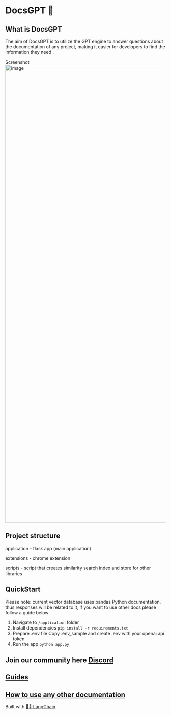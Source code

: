 # DocsGPT 🦖

## What is DocsGPT
The aim of DocsGPT is to utilize the GPT engine to answer questions about the documentation of any project, making it easier for developers to find the information they need .

Screenshot <img width="1440" alt="image" src="https://user-images.githubusercontent.com/15183589/216717215-adc6ea2d-5b35-4694-ac0d-e39a396025f4.png">


## Project structure
application - flask app (main application)

extensions - chrome extension

scripts - script that creates similarity search index and store for other libraries 

## QuickStart
Please note: current vector database uses pandas Python documentation, thus responses will be related to it, if you want to use other docs please follow a guide below

1. Navigate to `/application` folder
2. Install dependencies
`pip install -r requirements.txt`
3. Prepare .env file
Copy .env_sample and create .env with your openai api token
4. Run the app
`python app.py`
## Join our community here [Discord](https://discord.gg/guzNA6DSBk)

## [Guides](https://github.com/arc53/docsgpt/wiki)



## [How to use any other documentation](https://github.com/arc53/docsgpt/wiki/How-to-train-on-other-documentation)

Built with [🦜️🔗 LangChain](https://github.com/hwchase17/langchain)
